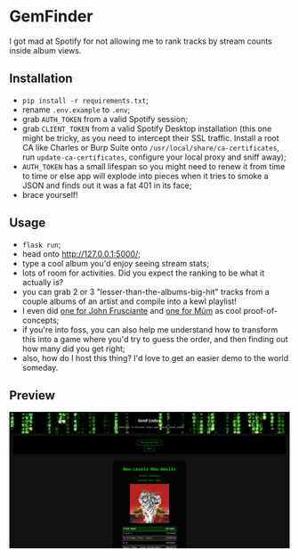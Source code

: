 # GemFinder
I got mad at Spotify for not allowing me to rank tracks by stream counts inside album views.

## Installation
- `pip install -r requirements.txt`;
- rename `.env.example` to `.env`;
- grab `AUTH_TOKEN` from a valid Spotify session;
- grab `CLIENT_TOKEN` from a valid Spotify Desktop installation (this one might be tricky, as you need to intercept their SSL traffic. Install a root CA like Charles or Burp Suite onto `/usr/local/share/ca-certificates`, run `update-ca-certificates`, configure your local proxy and sniff away);
- `AUTH_TOKEN` has a small lifespan so you might need to renew it from time to time or else app will explode into pieces when it tries to smoke a JSON and finds out it was a fat 401 in its face;
- brace yourself!

## Usage
- `flask run`;
- head onto http://127.0.0.1:5000/;
- type a cool album you'd enjoy seeing stream stats;
- lots of room for activities. Did you expect the ranking to be what it actually is?
- you can grab 2 or 3 "lesser-than-the-albums-big-hit" tracks from a couple albums of an artist and compile into a kewl playlist!
- I even did [one for John Frusciante](https://open.spotify.com/playlist/4BmdtlKYukGwO15sQEVSBD?si=90df900212e74539 "#3 cause i already had 2 playlist of him, heh") and [one for Múm](https://open.spotify.com/playlist/2cyJ7hWSoXPmYylvrMu58C?si=b9deac1d702045d5 "proceed with caution, múm hits too hard on the feels sometimes!") as cool proof-of-concepts;
- if you're into foss, you can also help me understand how to transform this into a game where you'd try to guess the order, and then finding out how many did you get right;
- also, how do I host this thing? I'd love to get an easier demo to the world someday. 

## Preview
![Screenshot of GemFinder](screenshot.png "_Amazing_ css skillz, lmao")
